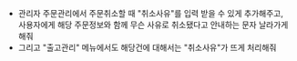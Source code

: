 - 관리자 주문관리에서 주문취소할 때 "취소사유"를 입력 받을 수 있게 추가해주고, 사용자에게 해당 주문정보와 함께 무슨 사유로 취소됐다고 안내하는 문자 날라가게 해줘
- 그리고 "출고관리" 메뉴에서도 해당건에 대해서는 "취소사유"가 뜨게 처리해줘
